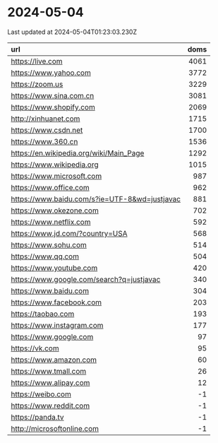# 2024-05-04

<!-- BEGIN -->
Last updated at 2024-05-04T01:23:03.230Z

url | doms
:- | -:
https://live.com | 4061
https://www.yahoo.com | 3772
https://zoom.us | 3229
https://www.sina.com.cn | 3081
https://www.shopify.com | 2069
http://xinhuanet.com | 1715
https://www.csdn.net | 1700
https://www.360.cn | 1536
https://en.wikipedia.org/wiki/Main_Page | 1292
https://www.wikipedia.org | 1015
https://www.microsoft.com | 987
https://www.office.com | 962
https://www.baidu.com/s?ie=UTF-8&wd=justjavac | 881
https://www.okezone.com | 702
https://www.netflix.com | 592
https://www.jd.com/?country=USA | 568
https://www.sohu.com | 514
https://www.qq.com | 504
https://www.youtube.com | 420
https://www.google.com/search?q=justjavac | 340
https://www.baidu.com | 304
https://www.facebook.com | 203
https://taobao.com | 193
https://www.instagram.com | 177
https://www.google.com | 97
https://vk.com | 95
https://www.amazon.com | 60
https://www.tmall.com | 26
https://www.alipay.com | 12
https://weibo.com | -1
https://www.reddit.com | -1
https://panda.tv | -1
http://microsoftonline.com | -1
<!-- END -->
